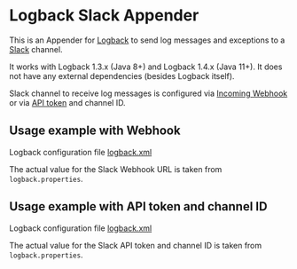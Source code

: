 # Logback Slack Appender 

This is an Appender for [Logback](https://logback.qos.ch/) 
to send log messages and exceptions to a [Slack](https://slack.com/) channel.

It works with Logback 1.3.x (Java 8+) and Logback 1.4.x (Java 11+).
It does not have any external dependencies (besides Logback itself).

Slack channel to receive log messages is configured 
via [Incoming Webhook](https://api.slack.com/messaging/webhooks)
or via [API token](https://api.slack.com/tutorials/tracks/getting-a-token) and channel ID.

## Usage example with Webhook

Logback configuration file
[logback.xml](https://github.com/cyfrania/logback-slack-appender-examples/blob/main/example-webhook/src/main/resources/logback.xml)

The actual value for the Slack Webhook URL is taken from `logback.properties`. 

## Usage example with API token and channel ID

Logback configuration file
[logback.xml](https://github.com/cyfrania/logback-slack-appender-examples/blob/main/example-chatapi/src/main/resources/logback.xml)

The actual value for the Slack API token and channel ID is taken from `logback.properties`. 
